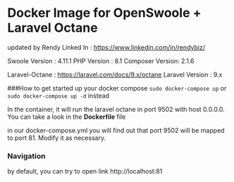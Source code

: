 # Docker Image for OpenSwoole + Laravel Octane
updated by Rendy
Linked In : https://www.linkedin.com/in/rendybiz/

Swoole Version  : 4.11.1
PHP Version     : 8.1
Composer Version: 2.1.6

Laravel-Octane  : https://laravel.com/docs/9.x/octane
Laravel Version : 9.x

###How to get started
up your docker compose
``` sudo docker-compose up ``` or 
``` sudo docker-compose up -d ``` instead

In the container, it will run the laravel octane in port 9502 with host 0.0.0.0. You can take a look in the **Dockerfile** file

in our docker-compose.yml you will find out that port 9502 will be mapped to port 81. Modify it as necessary.

### Navigation
by default, you can try to open link http://localhost:81